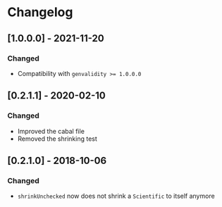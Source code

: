 # Changelog


## [1.0.0.0] - 2021-11-20

### Changed

* Compatibility with `genvalidity >= 1.0.0.0`

## [0.2.1.1] - 2020-02-10

### Changed

* Improved the cabal file
* Removed the shrinking test

## [0.2.1.0] - 2018-10-06

### Changed

* `shrinkUnchecked` now does not shrink a `Scientific` to itself anymore
